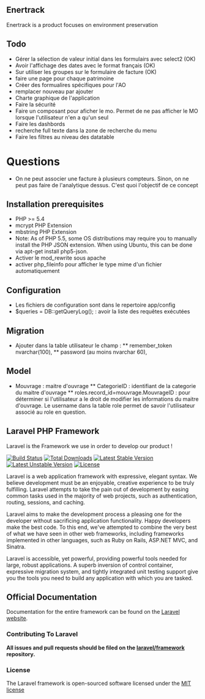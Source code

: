 ## Enertrack

Enertrack is a product focuses on environment preservation

## Todo
* Gérer la sélection de valeur initial dans les formulairs avec select2 (OK)
* Avoir l'affichage des dates avec le format français (OK)
* Sur utiliser les groupes sur le formulaire de facture (OK)
* faire une page pour chaque patrimoine
* Créer des formualires spécifiques pour l'AO
* remplacer nouveau par ajouter
* Charte graphique de l'application
* Faire la sécurité
* Faire un composant pour aficher le mo. Permet de ne pas afficher le MO lorsque l'utilisateur n'en a qu'un seul
* Faire les dashbords
* recherche full texte dans la zone de recherche du menu
* Faire les filtres au niveau des datatable

# Questions
* On ne peut associer une facture à plusieurs compteurs. Sinon, on ne peut pas faire de l'analytique dessus. C'est quoi l'objectif de ce concept 

## Installation prerequisites

* PHP >= 5.4
* mcrypt PHP Extension
* mbstring PHP Extension
* Note: As of PHP 5.5, some OS distributions may require you to manually install the PHP JSON extension. When using Ubuntu, this can be done via apt-get install php5-json.
* Activer le mod_rewrite sous apache 
* activer php_fileinfo pour afficher le type mime d'un fichier automatiquement

## Configuration

* Les fichiers de configuration sont dans le repertoire app/config
* $queries = DB::getQueryLog(); : avoir la liste des requêtes exécutées

## Migration
* Ajouter dans la table utilisateur le champ : 
** remember_token nvarchar(100), 
** password (au moins nvarchar 60), 

## Model
* Mouvrage : maitre d'ouvrage
** CategorieID : identifiant de la categorie du maitre d'ouvrage
** roles.record_id=mouvrage.MouvrageID : pour déterminer si l'utilisateur a le droit de modifier les informations du maitre d'ouvrage. Le username dans la table role permet de savoir l'utilisateur associé au role en question.

## Laravel PHP Framework

Laravel is the Framework we use in order to develop our product !

[![Build Status](https://travis-ci.org/laravel/framework.svg)](https://travis-ci.org/laravel/framework)
[![Total Downloads](https://poser.pugx.org/laravel/framework/downloads.svg)](https://packagist.org/packages/laravel/framework)
[![Latest Stable Version](https://poser.pugx.org/laravel/framework/v/stable.svg)](https://packagist.org/packages/laravel/framework)
[![Latest Unstable Version](https://poser.pugx.org/laravel/framework/v/unstable.svg)](https://packagist.org/packages/laravel/framework)
[![License](https://poser.pugx.org/laravel/framework/license.svg)](https://packagist.org/packages/laravel/framework)

Laravel is a web application framework with expressive, elegant syntax. We believe development must be an enjoyable, creative experience to be truly fulfilling. Laravel attempts to take the pain out of development by easing common tasks used in the majority of web projects, such as authentication, routing, sessions, and caching.

Laravel aims to make the development process a pleasing one for the developer without sacrificing application functionality. Happy developers make the best code. To this end, we've attempted to combine the very best of what we have seen in other web frameworks, including frameworks implemented in other languages, such as Ruby on Rails, ASP.NET MVC, and Sinatra.

Laravel is accessible, yet powerful, providing powerful tools needed for large, robust applications. A superb inversion of control container, expressive migration system, and tightly integrated unit testing support give you the tools you need to build any application with which you are tasked.

## Official Documentation

Documentation for the entire framework can be found on the [Laravel website](http://laravel.com/docs).

### Contributing To Laravel

**All issues and pull requests should be filed on the [laravel/framework](http://github.com/laravel/framework) repository.**

### License

The Laravel framework is open-sourced software licensed under the [MIT license](http://opensource.org/licenses/MIT)
